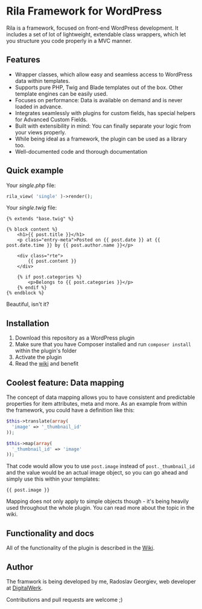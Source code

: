 # Rila Framework for WordPress
Rila is a framework, focused on front-end WordPress development. It includes a set of lot of lightweight, extendable class wrappers, which let you structure you code properly in a MVC manner.

## Features
- Wrapper classes, which allow easy and seamless access to WordPress data within templates.
- Supports pure PHP, Twig and Blade templates out of the box. Other template engines can be easily used.
- Focuses on performance: Data is available on demand and is never loaded in advance.
- Integrates seamlessly with plugins for custom fields, has special helpers for Advanced Custom Fields.
- Built with extensibility in mind: You can finally separate your logic from your views properly.
- While being ideal as a framework, the plugin can be used as a library too.
- Well-documented code and thorough documentation

## Quick example
Your *single.php* file:

```php
rila_view( 'single' )->render();
```

Your *single.twig* file:
```twig
{% extends "base.twig" %}

{% block content %}
	<h1>{{ post.title }}</h1>
	<p class="entry-meta">Posted on {{ post.date }} at {{ post.date.time }} by {{ post.author.name }}</p>

	<div class="rte">
		{{ post.content }}
	</div>

	{% if post.categories %}
		<p>Belongs to {{ post.categories }}</p>
	{% endif %}
{% endblock %}
```

Beautiful, isn't it?

## Installation
1. Download this repository as a WordPress plugin
2. Make sure that you have Composer installed and run `composer install` within the plugin's folder
3. Activate the plugin
4. Read the [wiki](https://github.com/RadoslavGeorgiev/rila-framework/wiki) and benefit

## Coolest feature: Data mapping
The concept of data mapping allows you to have consistent and predictable properties for item attributes, meta and more. As an example from within the framework, you could have a definition like this:

```php
$this->translate(array(
  'image' => '_thumbnail_id'
));

$this->map(array(
  '_thumbnail_id' => 'image'
));
```

That code would allow you to use `post.image` instead of `post._thumbnail_id` and the value would be an actual image object, so you can go ahead and simply use this within your templates:

```twig
{{ post.image }}
```

Mapping does not only apply to simple objects though - it's being heavily used throughout the whole plugin. You can read more about the topic in the wiki.

## Functionality and docs
All of the functionality of the plugin is described in the [Wiki](https://github.com/RadoslavGeorgiev/rila-framework/wiki).

## Author
The framwork is being developed by me, Radoslav Georgiev, web developer at [DigitalWerk](https://www.digitalwerk.agency).

Contributions and pull requests are welcome ;)
